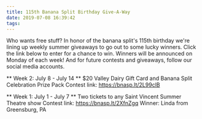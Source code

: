 ```yaml
---
title: 115th Banana Split Birthday Give-A-Way
date: 2019-07-08 16:39:42
tags:
---
```

Who wants free stuff? In honor of the banana split's 115th birthday we're lining up weekly summer giveaways to go out to some lucky winners.<!-- more --> Click the link below to enter for a chance to win. Winners will be announced on Monday of each week! And for future contests and giveaways, follow our social media accounts.

** Week 2: July 8 - July 14 **
$20 Valley Dairy Gift Card and Banana Split Celebration Prize Pack
Contest link: https://bnasp.lt/2L99clB

** Week 1: July 1 - July 7 **
Two tickets to any Saint Vincent Summer Theatre show
Contest link: https://bnasp.lt/2XfnZgq
Winner: Linda from Greensburg, PA